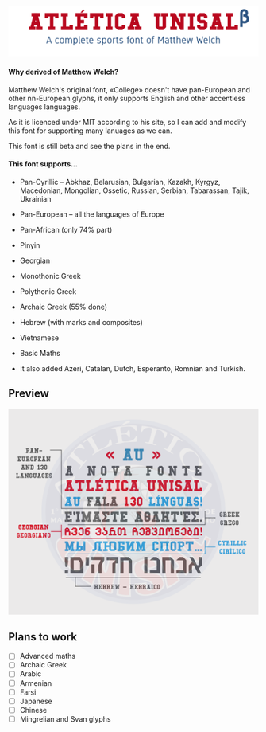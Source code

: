 <p align="center"> 
<img src="title.png" alt="Title">
</p>

#### Why derived of Matthew Welch?

Matthew Welch's original font, «College» doesn't have pan-European and other nn-European glyphs, it only supports English and other accentless languages languages.

As it is licenced under MIT according to his site, so I can add and modify this font for supporting many lanuages as we can.

This font is still beta and see the plans in the end.

#### This font supports...

* Pan-Cyrillic – Abkhaz, Belarusian, Bulgarian, Kazakh, Kyrgyz, Macedonian, Mongolian, Ossetic, Russian, Serbian, Tabarassan, Tajik, Ukrainian
* Pan-European – all the languages of Europe
* Pan-African (only 74% part)
* Pinyin
* Georgian
* Monothonic Greek
* Polythonic Greek
* Archaic Greek (55% done)
* Hebrew (with marks and composites)
* Vietnamese
* Basic Maths

* It also added Azeri, Catalan, Dutch, Esperanto, Romnian and Turkish.

## Preview

<img src="preview.png" alt="Title">

## Plans to work
- [ ] Advanced maths
- [ ] Archaic Greek
- [ ] Arabic
- [ ] Armenian
- [ ] Farsi
- [ ] Japanese
- [ ] Chinese
- [ ] Mingrelian and Svan glyphs
